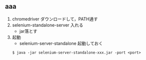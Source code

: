 
## aaa
1. chromedriver ダウンロードして，PATH通す
2. selenium-standalone-server 入れる
    - jar落とす
3. 起動
    - selenium-server-standalone 起動しておく
    ```
    $ java -jar selenium-server-standalone-xxx.jar -port <port> 
    ```